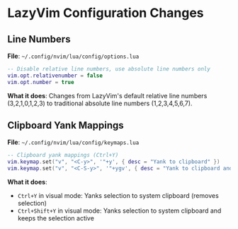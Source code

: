 # LazyVim Configuration Changes

## Line Numbers
**File**: `~/.config/nvim/lua/config/options.lua`

```lua
-- Disable relative line numbers, use absolute line numbers only
vim.opt.relativenumber = false
vim.opt.number = true
```

**What it does**: Changes from LazyVim's default relative line numbers (3,2,1,0,1,2,3) to traditional absolute line numbers (1,2,3,4,5,6,7).

## Clipboard Yank Mappings  
**File**: `~/.config/nvim/lua/config/keymaps.lua`

```lua
-- Clipboard yank mappings (Ctrl+Y)
vim.keymap.set("v", "<C-y>", '"+y', { desc = "Yank to clipboard" })
vim.keymap.set("v", "<C-S-y>", '"+ygv', { desc = "Yank to clipboard and reselect" })
```

**What it does**: 
- `Ctrl+Y` in visual mode: Yanks selection to system clipboard (removes selection)
- `Ctrl+Shift+Y` in visual mode: Yanks selection to system clipboard and keeps the selection active
